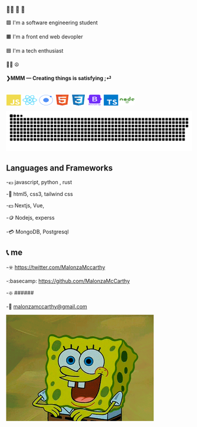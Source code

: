 ### 	:pirate_flag: :crossed_flags: :checkered_flag:


:green_square: I'm a software engineering student

:orange_square: I'm a front end web devopler

:blue_square: I'm a tech enthusiast

:pirate_flag: :peace_symbol: 



#### ❯MMM — Creating things is satisfying ;⏎

<!--<div>
  <a href="https://github.com/MalonzaMcCarthy">
  <img height="180em" src="https://github-readme-stats.vercel.app/api?username=MalonzaMcCarthy&show_icons=true&theme=transparent&include_all_commits=true&count_private=true"/>
  <img height="180em" src="https://github-readme-stats.vercel.app/api/top-langs/?username=MalonzaMcCarthy&layout=compact&langs_count=8&theme=transparent"/>
</div>-->
<div style="display: inline_block"><br>
  <img align="center" alt="Mano-Js" height="30" width="40" src="https://raw.githubusercontent.com/devicons/devicon/master/icons/javascript/javascript-plain.svg">
  <img align="center" alt="Mano-React" height="30" width="40" src="https://raw.githubusercontent.com/devicons/devicon/master/icons/react/react-original.svg">
  <img align="center" alt="Mano-Ionic" height="30" width="40" src="https://github.com/devicons/devicon/blob/master/icons/ionic/ionic-original.svg">
  <img align="center" alt="Mano-HTML" height="30" width="40" src="https://raw.githubusercontent.com/devicons/devicon/master/icons/html5/html5-original.svg">
  <img align="center" alt="Mano-CSS" height="30" width="40" src="https://raw.githubusercontent.com/devicons/devicon/master/icons/css3/css3-original.svg">
  <img align="center" alt="Mano-Bootstrap" height="30" width="40" src="https://github.com/devicons/devicon/blob/master/icons/bootstrap/bootstrap-plain-wordmark.svg">
  <img align="center" alt="Mano-Flutter" height="30" width="40" src="https://github.com/devicons/devicon/blob/master/icons/typescript/typescript-plain.svg">
  <img align="center" alt="Mano-Flutter" height="30" width="40" src="https://github.com/devicons/devicon/blob/master/icons/nodejs/nodejs-plain-wordmark.svg">
</div>


!['contributions.svg'](contributions.svg)


## Languages and Frameworks
-:euro: javascript, python , rust

-:money_with_wings: html5, css3, tailwind css

-:dollar: Nextjs, Vue,

-:coin: Nodejs, experss

-:credit_card: MongoDB, Postgresql

## :telephone_receiver: me

-:biohazard: https://twitter.com/MalonzaMccarthy

-:basecamp:  https://github.com/MalonzaMcCarthy

-:sparkle:  ######

-:email:  malonzamccarthy@gmail.com

<!-- !['image'](giphy3.gif) -->

!['image'](giphy.gif)

<br />
<br />





